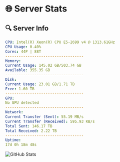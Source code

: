 # 🌐 Server Stats
## 🔍 Server Info
```yaml
CPU: Intel(R) Xeon(R) CPU E5-2699 v4 @ 1313.61GHz
CPU Usage: 0.40%
Cores: 44P | 88T
-----------------------------------
Memory:
Current Usage: 145.02 GB/503.74 GB
Available: 355.35 GB
-----------------------------------
Disk:
Current Usage: 23.01 GB/1.71 TB
Free: 1.60 TB
-----------------------------------
GPU:
No GPU detected
-----------------------------------
Network:
Current Transfer (Sent): 55.19 MB/s
Current Transfer (Received): 595.93 KB/s
Total Sent: 146.17 TB
Total Received: 2.22 TB
-----------------------------------
Uptime:
17d 0h 18m 48s
```
![GitHub Stats](https://img.shields.io/badge/Updated-2025-02-24_23:02:06-blue)
